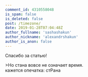 ```yaml
---
comment_id: 4310558048
is_spam: false
is_deleted: false
post: /timezone/
date: 2019-01-28T07:04:48Z
author_fullname: 'sashashakun'
author_nickname: 'alexandrshakun'
author_is_anon: false
---
```


<p>Спасибо за статью!</p><p>&gt;Но стана вовсе не означает время.<br>кажется опечатка: стРана</p>
